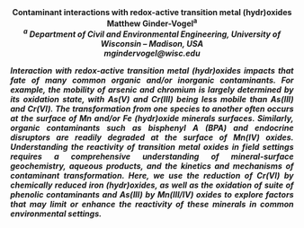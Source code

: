 <center><strong>Contaminant interactions with redox-active transition metal
(hydr)oxides<strong>

<center><strong>Matthew Ginder-Vogel<sup>a</sup><strong>

<center><i><sup>a</sup> Department of Civil and Environmental Engineering, University of
Wisconsin – Madison, USA<i>

<center><i>mgindervogel@wisc.edu<i>

<p style=text-align:justify>Interaction with redox-active transition metal (hydr)oxides impacts that
fate of many common organic and/or inorganic contaminants. For example,
the mobility of arsenic and chromium is largely determined by its
oxidation state, with As(V) and Cr(III) being less mobile than As(III)
and Cr(VI). The transformation from one species to another often occurs
at the surface of Mn and/or Fe (hydr)oxide minerals surfaces. Similarly,
organic contaminants such as bisphenyl A (BPA) and endocrine disruptors
are readily degraded at the surface of Mn(IV) oxides. Understanding the
reactivity of transition metal oxides in field settings requires a
comprehensive understanding of mineral-surface geochemistry, aqueous
products, and the kinetics and mechanisms of contaminant transformation.
Here, we use the reduction of Cr(VI) by chemically reduced iron
(hydr)oxides, as well as the oxidation of suite of phenolic contaminants
and As(III) by Mn(III/IV) oxides to explore factors that may limit or
enhance the reactivity of these minerals in common environmental
settings.
